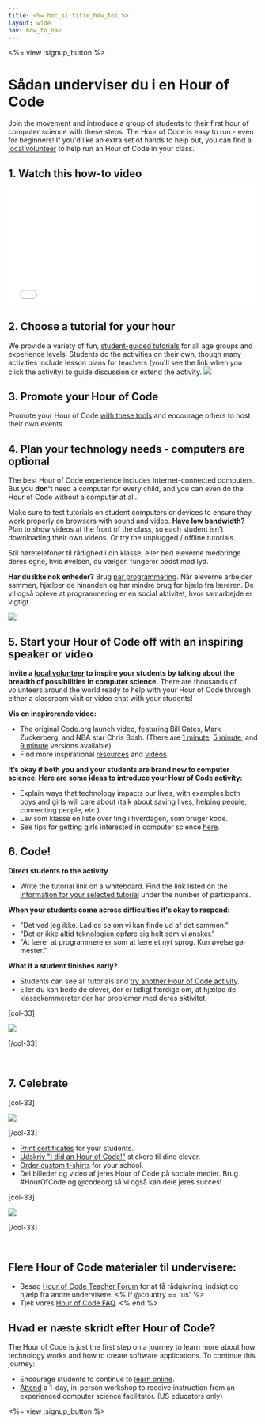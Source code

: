 ```yaml
---
title: <%= hoc_s(:title_how_to) %>
layout: wide
nav: how_to_nav
---
```

<%= view :signup_button %>

<h1>Sådan underviser du i en Hour of Code</h1>

Join the movement and introduce a group of students to their first hour of computer science with these steps. The Hour of Code is easy to run - even for beginners! If you'd like an extra set of hands to help out, you can find a [local volunteer](<%= codeorg_url('/volunteer/local') %>) to help run an Hour of Code in your class.

## 1. Watch this how-to video <iframe width="500" height="255" src="//www.youtube.com/embed/SrnvvWDm73k" frameborder="0" allowfullscreen mark="crwd-mark"></iframe> 

## 2. Choose a tutorial for your hour

We provide a variety of fun, [student-guided tutorials](<%= resolve_url('/learn') %>) for all age groups and experience levels. Students do the activities on their own, though many activities include lesson plans for teachers (you'll see the link when you click the activity) to guide discussion or extend the activity. [![](/images/fit-700/tutorials.png)](<%=resolve_url('/learn') %>)

## 3. Promote your Hour of Code

Promote your Hour of Code [with these tools](<%= resolve_url('/promote/resources') %>) and encourage others to host their own events.

## 4. Plan your technology needs - computers are optional

The best Hour of Code experience includes Internet-connected computers. But you **don’t** need a computer for every child, and you can even do the Hour of Code without a computer at all.

Make sure to test tutorials on student computers or devices to ensure they work properly on browsers with sound and video. **Have low bandwidth?** Plan to show videos at the front of the class, so each student isn't downloading their own videos. Or try the unplugged / offline tutorials.

Stil høretelefoner til rådighed i din klasse, eller bed eleverne medbringe deres egne, hvis øvelsen, du vælger, fungerer bedst med lyd.

**Har du ikke nok enheder?** Brug [par programmering](https://www.youtube.com/watch?v=vgkahOzFH2Q). Når eleverne arbejder sammen, hjælper de hinanden og har mindre brug for hjælp fra læreren. De vil også opleve at programmering er en social aktivitet, hvor samarbejde er vigtigt.

<img src="/images/fit-350/group_ipad.jpg" />

## 5. Start your Hour of Code off with an inspiring speaker or video

**Invite a [local volunteer](<%= codeorg_url('/volunteer/local') %>) to inspire your students by talking about the breadth of possibilities in computer science.** There are thousands of volunteers around the world ready to help with your Hour of Code through either a classroom visit or video chat with your students!

**Vis en inspirerende video:**

- The original Code.org launch video, featuring Bill Gates, Mark Zuckerberg, and NBA star Chris Bosh. (There are [1 minute](https://www.youtube.com/watch?v=qYZF6oIZtfc), [5 minute](https://www.youtube.com/watch?v=nKIu9yen5nc), and [9 minute](https://www.youtube.com/watch?v=dU1xS07N-FA) versions available)
- Find more inspirational [resources](<%= codeorg_url('/inspire') %>) and [videos](https://www.youtube.com/playlist?list=PLzdnOPI1iJNfpD8i4Sx7U0y2MccnrNZuP).

**It’s okay if both you and your students are brand new to computer science. Here are some ideas to introduce your Hour of Code activity:**

- Explain ways that technology impacts our lives, with examples both boys and girls will care about (talk about saving lives, helping people, connecting people, etc.).
- Lav som klasse en liste over ting i hverdagen, som bruger kode.
- See tips for getting girls interested in computer science [here](<%= codeorg_url('/girls')%>).

## 6. Code!

**Direct students to the activity**

- Write the tutorial link on a whiteboard. Find the link listed on the [information for your selected tutorial](<%= resolve_url('/learn')%>) under the number of participants.

**When your students come across difficulties it's okay to respond:**

- "Det ved jeg ikke. Lad os se om vi kan finde ud af det sammen."
- "Det er ikke altid teknologien opføre sig helt som vi ønsker."
- "At lærer at programmere er som at lære et nyt sprog. Kun øvelse gør mester."

**What if a student finishes early?**

- Students can see all tutorials and [try another Hour of Code activity](<%= resolve_url('/learn')%>).
- Eller du kan bede de elever, der er tidligt færdige om, at hjælpe de klassekammerater der har problemer med deres aktivitet.

[col-33]

![](/images/fit-250/highschoolgirls.jpeg)

[/col-33]

<p style="clear:both">&nbsp;</p>

## 7. Celebrate

[col-33]

![](/images/fit-300/boy-certificate.jpg)

[/col-33]

- [Print certificates](<%= codeorg_url('/certificates')%>) for your students.
- [Udskriv "I did an Hour of Code!"](<%= resolve_url('/promote/resources#stickers') %>) stickere til dine elever.
- [Order custom t-shirts](http://blog.code.org/post/132608499493/hour-of-code-shirts-and-more) for your school.
- Del billeder og video af jeres Hour of Code på sociale medier. Brug #HourOfCode og @codeorg så vi også kan dele jeres succes!

[col-33]

![](/images/fit-260/highlight-certificates.jpg)

[/col-33]

<p style="clear:both">&nbsp;</p>

## Flere Hour of Code materialer til undervisere:

- Besøg [Hour of Code Teacher Forum](http://forum.code.org/c/plc/hour-of-code) for at få rådgivning, indsigt og hjælp fra andre undervisere. <% if @country == 'us' %>
- Tjek vores [Hour of Code FAQ](https://support.code.org/hc/en-us/categories/200147083-Hour-of-Code). <% end %>

## Hvad er næste skridt efter Hour of Code?

The Hour of Code is just the first step on a journey to learn more about how technology works and how to create software applications. To continue this journey:

- Encourage students to continue to [learn online](<%= codeorg_url('/learn/beyond')%>).
- [Attend](<%= codeorg_url('/professional-development-workshops') %>) a 1-day, in-person workshop to receive instruction from an experienced computer science facilitator. (US educators only)

<%= view :signup_button %>